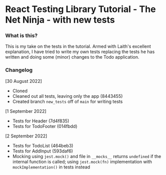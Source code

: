 # React Testing Library Tutorial - The Net Ninja - with new tests

### What is this?

This is my take on the tests in the tutorial. Armed with Laith's excellent explanation, I have tried to write my own tests replacing the tests he has written and doing some (minor) changes to the Todo application.

### Changelog

[30 August 2022]
* Cloned
* Cleaned out all tests, leaving only the app (8443455)
* Created branch `new_tests` off of `main` for writing tests

[1 September 2022]
* Tests for Header (7d4f835)
* Tests for TodoFooter (014fbdd)

[2 September 2022]
* Tests for TodoList (464beb3)
* Tests for AddInput (593daf6)
* Mocking using `jest.mock()` and file in `__mocks__` returns `undefined` if the internal function is called; using `jest.mock(fn)` implementation with `mockImplementation()` in tests instead